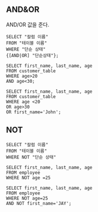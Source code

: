 ## AND&OR

AND/OR 값을 준다.

```
SELECT "칼럼 이름"
FROM "테이블 이름"
WHERE "단순 상태"
{[AND|OR] "단순상태"};
```

```
SELECT first_name, last_name, age
FROM customer_table
WHERE age>20
AND age<30;
```

```
SELECT first_name, last_name, age
FROM customer_table
WHERE age <20
OR age>30
OR first_name='John';
```

## NOT

```
SELECT "칼럼 이름"
FROM "테이블 이름"
WHERE NOT "단순 상태"
```

```
SELECT first_name, last_name, age
FROM employee
WHERE NOT age =25
```

```
SELECT first_name, last_name, age
FROM employee
WHERE NOT age=25
AND NOT first_name='JAY';
```